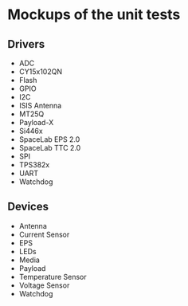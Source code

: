 # Mockups of the unit tests

## Drivers

* ADC
* CY15x102QN
* Flash
* GPIO
* I2C
* ISIS Antenna
* MT25Q
* Payload-X
* Si446x
* SpaceLab EPS 2.0
* SpaceLab TTC 2.0
* SPI
* TPS382x
* UART
* Watchdog

## Devices

* Antenna
* Current Sensor
* EPS
* LEDs
* Media
* Payload
* Temperature Sensor
* Voltage Sensor
* Watchdog
